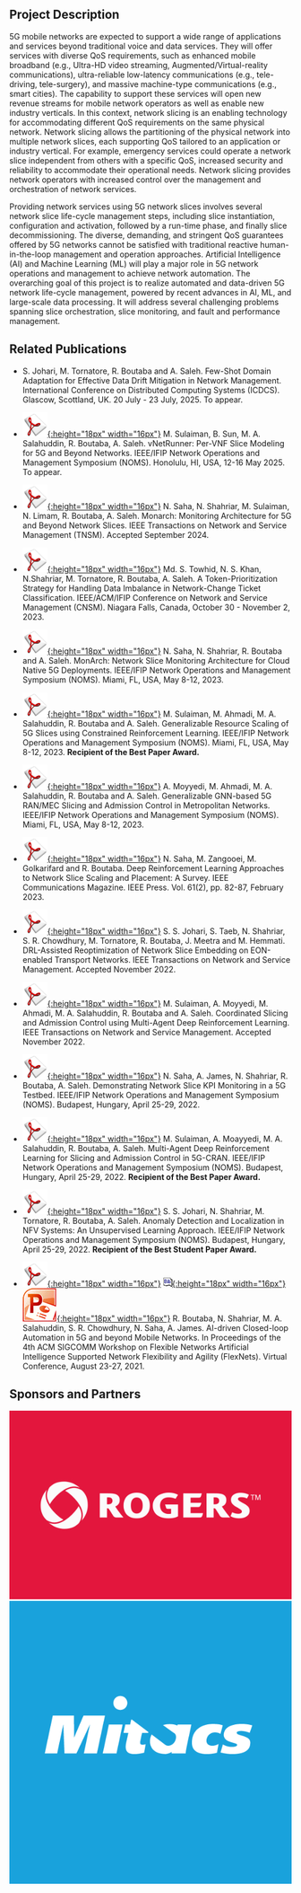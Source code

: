 ## Project Description

5G mobile networks are expected to support a wide range of applications and services beyond traditional voice and data services. They will offer services with diverse QoS requirements, such as enhanced mobile broadband (e.g., Ultra-HD video streaming, Augmented/Virtual-reality communications), ultra-reliable low-latency communications (e.g., tele-driving, tele-surgery), and massive machine-type communications (e.g., smart cities). The capability to support these services will open new revenue streams for mobile network operators as well as enable new industry verticals. In this context, network slicing is an enabling technology for accommodating different QoS requirements on the same physical network. Network slicing allows the partitioning of the physical network into multiple network slices, each supporting QoS tailored to an application or industry vertical. For example, emergency services could operate a network slice independent from others with a specific QoS, increased security and reliability to accommodate their operational needs. Network slicing provides network operators with increased control over the management and orchestration of network services.

Providing network services using 5G network slices involves several network slice life-cycle management steps, including slice instantiation, configuration and activation, followed by a run-time phase, and finally slice decommissioning. The diverse, demanding, and stringent QoS guarantees offered by 5G networks cannot be satisfied with traditional reactive human-in-the-loop management and operation approaches. Artificial Intelligence (AI) and Machine Learning (ML) will play a major role in 5G network operations and management to achieve network automation. The overarching goal of this project is to realize automated and data-driven 5G network life-cycle management, powered by recent advances in AI, ML, and large-scale data processing. It will address several challenging problems spanning slice orchestration, slice monitoring, and fault and performance management.

## Related Publications
- S. Johari, M. Tornatore, R. Boutaba and A. Saleh. Few-Shot Domain Adaptation for Effective Data Drift Mitigation in Network Management. International Conference on Distributed Computing Systems (ICDCS). Glascow, Scottland, UK. 20 July - 23 July, 2025. To appear.

- [![Paper](assets/pdflogo.gif){:height="18px" width="16px"}](https://rboutaba.cs.uwaterloo.ca/Papers/Conferences/2023/SulaimanNOMS2025.pdf) M. Sulaiman, B. Sun, M. A. Salahuddin, R. Boutaba, A. Saleh. vNetRunner: Per-VNF Slice Modeling for 5G and Beyond Networks. IEEE/IFIP Network Operations and Management Symposium (NOMS). Honolulu, HI, USA, 12-16 May 2025. To appear.

- [![Paper](assets/pdflogo.gif){:height="18px" width="16px"}](https://rboutaba.cs.uwaterloo.ca/Papers/Journals/2023/SahaTNSM2024.pdf) N. Saha, N. Shahriar, M. Sulaiman, N. Limam, R. Boutaba, A. Saleh. Monarch: Monitoring Architecture for 5G and Beyond Network Slices. IEEE Transactions on Network and Service Management (TNSM). Accepted September 2024.

- [![Paper](assets/pdflogo.gif){:height="18px" width="16px"}](https://rboutaba.cs.uwaterloo.ca/Papers/Conferences/2023/TowhidCNSM23.pdf) Md. S. Towhid, N. S. Khan, N.Shahriar, M. Tornatore, R. Boutaba, A. Saleh. A Token-Prioritization Strategy for Handling Data Imbalance in Network-Change Ticket Classification. IEEE/ACM/IFIP Conference on Network and Service Management (CNSM). Niagara Falls, Canada, October 30 - November 2, 2023.


- [![Paper](assets/pdflogo.gif){:height="18px" width="16px"}](https://rboutaba.cs.uwaterloo.ca/Papers/Conferences/2023/monarch.pdf) N. Saha, N. Shahriar, R. Boutaba and A. Saleh. MonArch: Network Slice Monitoring Architecture for Cloud Native 5G Deployments. IEEE/IFIP Network Operations and Management Symposium (NOMS). Miami, FL, USA, May 8-12, 2023. 

- [![Paper](assets/pdflogo.gif){:height="18px" width="16px"}](https://rboutaba.cs.uwaterloo.ca/Papers/Conferences/2023/scaling-upload.pdf) M. Sulaiman, M. Ahmadi, M. A. Salahuddin, R. Boutaba and A. Saleh. Generalizable Resource Scaling of 5G Slices using Constrained Reinforcement Learning. IEEE/IFIP Network Operations and Management Symposium (NOMS). Miami, FL, USA, May 8-12, 2023. **Recipient of the Best Paper Award.**

- [![Paper](assets/pdflogo.gif){:height="18px" width="16px"}](https://rboutaba.cs.uwaterloo.ca/Papers/Conferences/2023/GNN-upload.pdf) A. Moyyedi, M. Ahmadi, M. A. Salahuddin, R. Boutaba and A. Saleh. Generalizable GNN-based 5G RAN/MEC Slicing and Admission Control in Metropolitan Networks. IEEE/IFIP Network Operations and Management Symposium (NOMS). Miami, FL, USA, May 8-12, 2023. 

- [![Paper](assets/pdflogo.gif){:height="18px" width="16px"}](https://rboutaba.cs.uwaterloo.ca/Papers/Journals/2023/SahaCOMMAG2023.pdf) N. Saha, M. Zangooei, M. Golkarifard and R. Boutaba. Deep Reinforcement Learning Approaches to Network Slice Scaling and Placement: A Survey. IEEE Communications Magazine. IEEE Press. Vol. 61(2), pp. 82-87, February 2023.

- [![Paper](assets/pdflogo.gif){:height="18px" width="16px"}](https://rboutaba.cs.uwaterloo.ca/Papers/Journals/2023/JohariTNSM2023.pdf) S. S. Johari, S. Taeb, N. Shahriar, S. R. Chowdhury, M. Tornatore, R. Boutaba, J. Meetra and M. Hemmati. DRL-Assisted Reoptimization of Network Slice Embedding on EON-enabled Transport Networks. IEEE Transactions on Network and Service Management. Accepted November 2022.

- [![Paper](assets/pdflogo.gif){:height="18px" width="16px"}](https://rboutaba.cs.uwaterloo.ca/Papers/Journals/2023/SulaimanTNSM2022.pdf) M. Sulaiman, A. Moyyedi, M. Ahmadi, M. A. Salahuddin, R. Boutaba and A. Saleh. Coordinated Slicing and Admission Control using Multi-Agent Deep Reinforcement Learning. IEEE Transactions on Network and Service Management. Accepted November 2022.

- [![Paper](assets/pdflogo.gif){:height="18px" width="16px"}](http://rboutaba.cs.uwaterloo.ca/Papers/Conferences/2022/SahaNOMS22.pdf) N. Saha, A. James, N. Shahriar, R. Boutaba, A. Saleh. Demonstrating Network Slice KPI Monitoring in a 5G Testbed. IEEE/IFIP Network Operations and Management Symposium (NOMS). Budapest, Hungary, April 25-29, 2022.

- [![Paper](assets/pdflogo.gif){:height="18px" width="16px"}](http://rboutaba.cs.uwaterloo.ca/Papers/Conferences/2022/SulaimanNOMS22.pdf) M. Sulaiman, A. Moayyedi, M. A. Salahuddin, R. Boutaba, A. Saleh. Multi-Agent Deep Reinforcement Learning for Slicing and Admission Control in 5G-CRAN. IEEE/IFIP Network Operations and Management Symposium (NOMS). Budapest, Hungary, April 25-29, 2022. **Recipient of the Best Paper Award.**

- [![Paper](assets/pdflogo.gif){:height="18px" width="16px"}](http://rboutaba.cs.uwaterloo.ca/Papers/Conferences/2022/JohariNOMS22.pdf) S. S. Johari, N. Shahriar, M. Tornatore, R. Boutaba, A. Saleh. Anomaly Detection and Localization in NFV Systems: An Unsupervised Learning Approach. IEEE/IFIP Network Operations and Management Symposium (NOMS). Budapest, Hungary, April 25-29, 2022. **Recipient of the Best Student Paper Award.**

- [![Paper](assets/pdflogo.gif){:height="18px" width="16px"}](http://rboutaba.cs.uwaterloo.ca/Papers/Conferences/2021/BoutabaFlexNets21.pdf) [![Bibtex](assets/bibtex-logo.gif){:height="18px" width="16px"}](http://rboutaba.cs.uwaterloo.ca/Papers/Conferences/2021/BoutabaFlexNets21.bib) [![Slides](assets/slideslogo.gif){:height="18px" width="16px"}](http://rboutaba.cs.uwaterloo.ca/Papers/Conferences/2021/BoutabaFlexNets21.pptx) R. Boutaba, N. Shahriar, M. A. Salahuddin, S. R. Chowdhury, N. Saha, A. James. AI-driven Closed-loop Automation in 5G and beyond Mobile Networks. In Proceedings of the 4th ACM SIGCOMM Workshop on Flexible Networks Artificial Intelligence Supported Network Flexibility and Agility (FlexNets). Virtual Conference, August 23-27, 2021.


## Sponsors and Partners
<div class="row">
  <div class="img1">
    <img src="assets/rogers-logo.jpg" alt="Rogers"/>
  </div>
  <div class="img2">
    <img src="assets/mitacs-logo.png" alt="Mitacs"/>
  </div>
</div>

